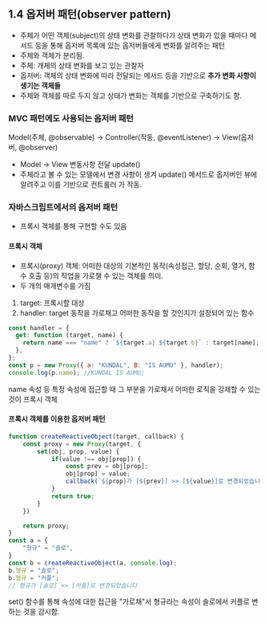 ## 1.4 옵저버 패턴(observer pattern)

- 주체가 어떤 객체(subject)의 상태 변화를 관찰하다가 상태 변화가 있을 때마다 메서드 등을 통해 옵저버 목록에 있는 옵저버들에게 변화를 알려주는 패턴<br />
- 주체와 객체가 분리됨.
- 주체: 개체의 상태 변화를 보고 있는 관찰자<br />
- 옵저버: 객체의 상태 변화에 따라 전달되는 메서드 등을 기반으로 **추가 변화 사항이 생기는 객체들**<br />
- 주체와 객체를 따로 두지 않고 상태가 변화는 객체를 기반으로 구축하기도 함.<br />

### MVC 패턴에도 사용되는 옵저버 패턴

Model(주체, @observable) -> Controller(작동, @eventListener) -> View(옵저버, @observer)<br />

- Model -> View 변동사항 전달 update()<br />
- 주체라고 볼 수 있는 모델에서 변경 사항이 생겨 update() 메서드로 옵저버인 뷰에 알려주고 이를 기반으로 컨트롤러 가 작동.<br />

### 자바스크립트에서의 옵저버 패턴

- 프록시 객체를 통해 구현할 수도 있음<br />

#### 프록시 객체

- 프록시(proxy) 객체: 어떠한 대상의 기본적인 동작(속성접근, 할당, 순회, 열거, 함수 호출 등)의 작업을 가로챌 수 있는 객체를 의미.<br />
- 두 개의 매개변수를 가짐<br />

1. target: 프록시할 대상<br />
2. handler: target 동작을 가로채고 어떠한 동작을 할 것인지가 설정되어 있는 함수

```js
const handler = {
  get: function (target, name) {
    return name === "name" ? `${target.a} ${target.b}` : target[name];
  },
};
const p = new Proxy({ a: "KUNDAL", B: "IS AUMU" }, handler);
console.log(p.name); //KUNDAL IS AUMU;
```

name 속성 등 특정 속성에 접근할 때 그 부분을 가로채서 어떠한 로직을 강제할 수 있는 것이 프록시 객체<br />

#### 프록시 객체를 이용한 옵저버 패턴

```js
function createReactiveObject(target, callback) {
    const proxy = new Proxy(target, {
        set(obj, prop, value) {
            if(value !== obj[prop]) {
                const prev = obj[prop];
                obj[prop] = value;
                callback(`${prop}가 [${prev}] >> [${value}]로 변경되었습니다`);
            }
            return true;
        }
    })

    return proxy;
}
const a = {
    "형규" = "솔로",
}
const b = createReactiveObject(a, console.log);
b.형규 = "솔로";
b.형규 = "커플";
// 형규가 [솔로] >> [커플]로 변경되었습니다
```

set() 함수를 통해 속성에 대한 접근을 "가로채"서 형규라는 속성이 솔로에서 커플로 변하는 것을 감시함.
